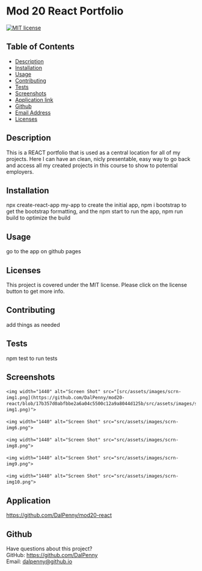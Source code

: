 # Mod 20 React Portfolio

  [![MIT license](https://img.shields.io/badge/License-MIT-blue.svg)](https://lbesson.mit-license.org/)

  ## Table of Contents
  * [Description](#description)
  * [Installation](#installation)
  * [Usage](#usage)
  * [Contributing](#contributing)
  * [Tests](#tests)
  * [Screenshots](#screenshots)
  * [Application link](#application)
  * [Github](#github)
  * [Email Address](#email)
  * [Licenses](#licenses)

  
  ## Description
  This is a REACT portfolio that is used as a central location for all of my projects. Here I can have an clean, nicly presentable, easy way to go back and access all my created projects in this course to show to potential employers.

  ## Installation
  npx create-react-app my-app to create the initial app, npm i bootstrap to get the bootstrap formatting, and the npm start to run the app, npm run build to optimize the build

  ## Usage
  go to the app on github pages
  ## Licenses
  This project is covered under the MIT license. Please click on the license button to get more info.
  
  ## Contributing
  add things as needed
  
  ## Tests
  npm test to run tests
  
  ## Screenshots
    <img width="1440" alt="Screen Shot" src="[src/assets/images/scrn-img1.png](https://github.com/DalPenny/mod20-react/blob/17b357d0abfbbe2a6a04c5500c12a9a8044d125b/src/assets/images/scrn-img1.png)">
    
    <img width="1440" alt="Screen Shot" src="src/assets/images/scrn-img6.png">
    
    <img width="1440" alt="Screen Shot" src="src/assets/images/scrn-img8.png">
    
    <img width="1440" alt="Screen Shot" src="src/assets/images/scrn-img9.png">
    
    <img width="1440" alt="Screen Shot" src="src/assets/images/scrn-img10.png">

  ## Application
  https://github.com/DalPenny/mod20-react
  
  ## Github
  Have questions about this project?  
  GitHub: https://github.com/DalPenny  
  Email: dalpenny@github.io

